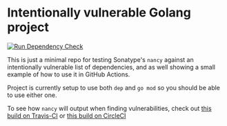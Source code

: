 # Intentionally vulnerable Golang project

[![Run Dependency Check](https://github.com/gamertense/intentionally-vulnerable-golang-project/actions/workflows/dependency-check.yml/badge.svg)](https://github.com/gamertense/intentionally-vulnerable-golang-project/actions/workflows/dependency-check.yml)

This is just a minimal repo for testing Sonatype's `nancy` against an intentionally vulnerable list of
dependencies, and as well showing a small example of how to use it in GitHub Actions.

Project is currently setup to use both `dep` and `go mod` so you should be able to use either one.

To see how `nancy` will output when finding vulnerabilities, check out [this build on Travis-CI](https://travis-ci.org/github/sonatype-nexus-community/intentionally-vulnerable-golang-project/builds/671448888) or [this build on CircleCI](https://circleci.com/gh/sonatype-nexus-community/intentionally-vulnerable-golang-project/26)
